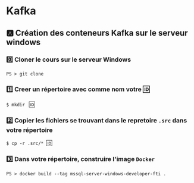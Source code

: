 # Kafka

## :a: Création des conteneurs Kafka sur le serveur windows

### :zero: Cloner le cours sur le serveur Windows

```
PS > git clone
```

### :one: Creer un répertoire avec comme nom votre :id:

`$ mkdir ` :id:

### :two: Copier les fichiers se trouvant dans le repretoire `.src` dans votre répertoire

`$ cp -r .src/* `:id:` `

### :three: Dans votre répertoire, construire l'image `Docker`

```
PS > docker build --tag mssql-server-windows-developer-fti .
```
